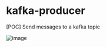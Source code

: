 # kafka-producer
[POC] Send messages to a kafka topic

![image](https://user-images.githubusercontent.com/77706397/191391325-8c04b214-1ad3-47c4-bfcc-54c6edff5155.png)
